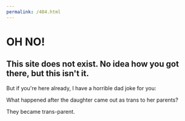 ```yaml
---
permalink: /404.html
---
```

# OH NO!
## This site does not exist. No idea how you got there, but this isn't it.

But if you're here already, I have a horrible dad joke for you: 

What happened after the daughter came out as trans to her parents?

They became trans-parent.
